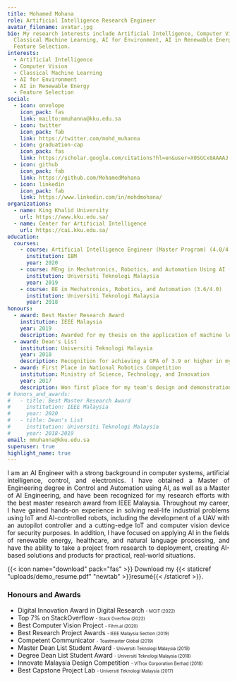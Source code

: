 ```yaml
---
title: Mohamed Mohana
role: Artificial Intelligence Research Engineer
avatar_filename: avatar.jpg
bio: My research interests include Artificial Intelligence, Computer Vision,
  Classical Machine Learning, AI for Environment, AI in Renewable Energy,
  Feature Selection.
interests:
  - Artificial Intelligence
  - Computer Vision
  - Classical Machine Learning
  - AI for Environment
  - AI in Renewable Energy
  - Feature Selection
social:
  - icon: envelope
    icon_pack: fas
    link: mailto:mmuhanna@kku.edu.sa
  - icon: twitter
    icon_pack: fab
    link: https://twitter.com/mohd_muhanna
  - icon: graduation-cap
    icon_pack: fas
    link: https://scholar.google.com/citations?hl=en&user=X0SGCx8AAAAJ
  - icon: github
    icon_pack: fab
    link: https://github.com/MohamedMohana
  - icon: linkedin
    icon_pack: fab
    link: https://www.linkedin.com/in/mohdmohana/
organizations:
  - name: King Khalid University
    url: https://www.kku.edu.sa/
  - name: Center for Artificial Intelligence
    url: https://cai.kku.edu.sa/
education:
  courses:
    - course: Artificial Intelligence Engineer (Master Program) (4.0/4.0)
      institution: IBM
      year: 2020
    - course: MEng in Mechatronics, Robotics, and Automation Using AI (3.9/4.0)
      institution: Universiti Teknologi Malaysia
      year: 2019
    - course: BE in Mechatronics, Robotics, and Automation (3.6/4.0)
      institution: Universiti Teknologi Malaysia
      year: 2018
honours:
  - award: Best Master Research Award
    institution: IEEE Malaysia
    year: 2019
    description: Awarded for my thesis on the application of machine learning in industrial control systems.
  - award: Dean's List
    institution: Universiti Teknologi Malaysia
    year: 2018
    description: Recognition for achieving a GPA of 3.9 or higher in my coursework.
  - award: First Place in National Robotics Competition
    institution: Ministry of Science, Technology, and Innovation
    year: 2017
    description: Won first place for my team's design and demonstration of a humanoid robot.
# honors_and_awards:
#   - title: Best Master Research Award
#     institution: IEEE Malaysia
#     year: 2020
#   - title: Dean's List
#     institution: Universiti Teknologi Malaysia
#     year: 2018-2019
email: mmuhanna@kku.edu.sa
superuser: true
highlight_name: true
---
```



<p align="justify">
I am an AI Engineer with a strong background in computer systems, artificial intelligence, control, and electronics. I have obtained a Master of Engineering degree in Control and Automation using AI, as well as a Master of AI Engineering, and have been recognized for my research efforts with the best master research award from IEEE Malaysia. Throughout my career, I have gained hands-on experience in solving real-life industrial problems using IoT and AI-controlled robots, including the development of a UAV with an autopilot controller and a cutting-edge IoT and computer vision device for security purposes. In addition, I have focused on applying AI in the fields of renewable energy, healthcare, and natural language processing, and have the ability to take a project from research to deployment, creating AI-based solutions and products for practical, real-world situations.
</p>

{{< icon name="download" pack="fas" >}} Download my {{< staticref "uploads/demo_resume.pdf" "newtab" >}}resumé{{< /staticref >}}.


<!-- 
<h3>Honours and Awards</h3>
<ul>
  <li>Best Research Project Awards: IEEE Malaysia Section (2019)</li>
  <li>Innovate Malaysia Design Competition: ViTrox Corporation Berhad (2018)</li>
  <li>Competent Communicator: Toastmaster Global (2019)</li>
  <li>Best Capstone Project Lab: Universiti Teknologi Malaysia (2017)</li>
  <li>Degree Dean List Student Award: Universiti Teknologi Malaysia (2018)</li>
  <li>Master Dean List Student Award: Universiti Teknologi Malaysia (2019)</li>
  <li>Best Computer Vision Project: Fihm.ai (2020)</li>
  <li>Digital Innovation Award in Digital Research: Ministry of Communications and Information Technology of Saudi Arabia (2022)</li>
  <li>Top 7% on StackOverflow: Stack Overflow (2022)</li>
</ul>
 -->

<h3>Honours and Awards</h3>
<ul>

  <li>Digital Innovation Award in Digital Research <span style="font-size:  70%;">- MCIT (2022)</span>

  <li>Top 7% on StackOverflow <span style="font-size:  70%;">- Stack Overflow (2022)</span> 


  <li>Best Computer Vision Project <span style="font-size:  70%;">- Fihm.ai (2020)</span> 


  <li>Best Research Project Awards <span style="font-size: 70%;">- IEEE Malaysia Section (2019)</span> 

  <li>Competent Communicator <span style="font-size:  70%;">- Toastmaster Global (2019)</span> 

  <li>Master Dean List Student Award <span style="font-size:  70%;">- Universiti Teknologi Malaysia (2019)</span> 

  <li>Degree Dean List Student Award <span style="font-size:  70%;">- Universiti Teknologi Malaysia (2018)</span>


  <li>Innovate Malaysia Design Competition <span style="font-size:  70%;">- ViTrox Corporation Berhad (2018)</span>

  
  <li>Best Capstone Project Lab <span style="font-size:  70%;">- Universiti Teknologi Malaysia (2017)</span>
</ul>
